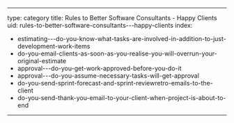 
---
type: category
title: Rules to Better Software Consultants - Happy Clients
uid: rules-to-better-software-consultants---happy-clients
index:
 - estimating---do-you-know-what-tasks-are-involved-in-addition-to-just-development-work-items
 - do-you-email-clients-as-soon-as-you-realise-you-will-overrun-your-original-estimate
 - approval---do-you-get-work-approved-before-you-do-it
 - approval---do-you-assume-necessary-tasks-will-get-approval
 - do-you-send-sprint-forecast-and-sprint-reviewretro-emails-to-the-client
 - do-you-send-thank-you-email-to-your-client-when-project-is-about-to-end
---




